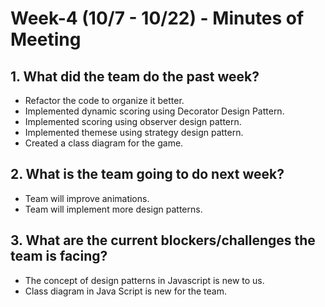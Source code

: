 # Week-4 (10/7 - 10/22) - Minutes of Meeting

## 1.  What did the team do the past week?
* Refactor the code to organize it better.
* Implemented dynamic scoring using Decorator Design Pattern. 
* Implemented scoring using observer design pattern. 
* Implemented themese using strategy design pattern.
* Created a class diagram for the game.

## 2.  What is the team going to do next week?
* Team will improve animations.
* Team will implement more design patterns.


## 3.  What are the current blockers/challenges the team is facing?
* The concept of design patterns in Javascript is new to us.
* Class diagram in Java Script is new for the team.     
